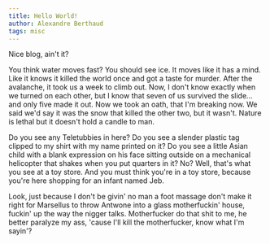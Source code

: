 ```yaml
---
title: Hello World!
author: Alexandre Berthaud
tags: misc
---
```


Nice blog, ain't it?

You think water moves fast? You should see ice. It moves like it has a mind.
Like it knows it killed the world once and got a taste for murder. After the
avalanche, it took us a week to climb out. Now, I don't know exactly when we
turned on each other, but I know that seven of us survived the slide... and only
five made it out. Now we took an oath, that I'm breaking now. We said we'd say
it was the snow that killed the other two, but it wasn't. Nature is lethal but
it doesn't hold a candle to man.

Do you see any Teletubbies in here? Do you see a slender plastic tag clipped to
my shirt with my name printed on it? Do you see a little Asian child with a
blank expression on his face sitting outside on a mechanical helicopter that
shakes when you put quarters in it? No? Well, that's what you see at a toy
store. And you must think you're in a toy store, because you're here shopping
for an infant named Jeb.

Look, just because I don't be givin' no man a foot massage don't make it right
for Marsellus to throw Antwone into a glass motherfuckin' house, fuckin' up the
way the nigger talks. Motherfucker do that shit to me, he better paralyze my
ass, 'cause I'll kill the motherfucker, know what I'm sayin'?
